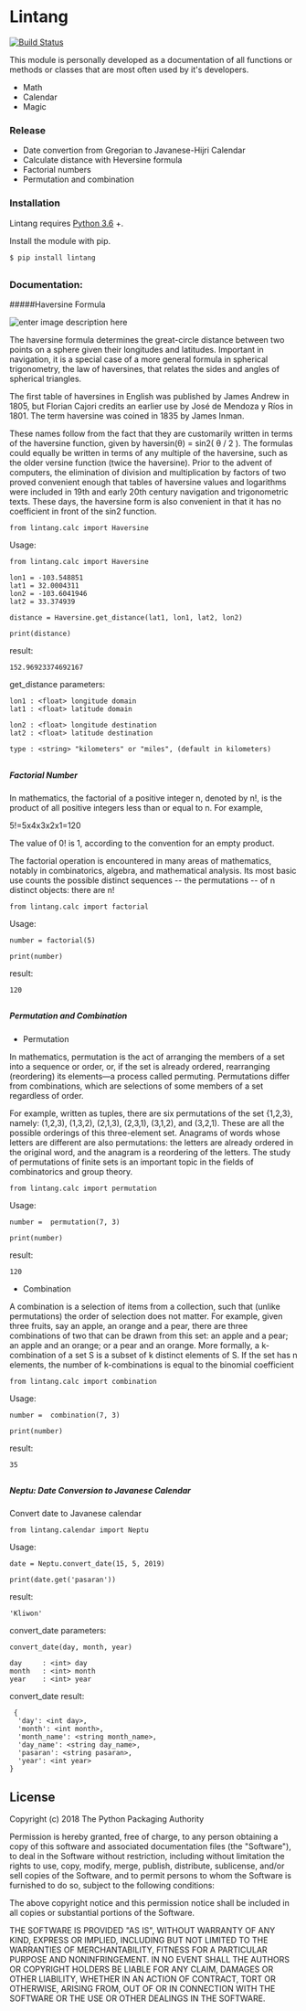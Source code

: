# Lintang

[![Build Status](https://travis-ci.org/joemccann/dillinger.svg?branch=master)](https://pypi.org/project/lintang/)

This module is personally developed as a documentation of all functions or methods or classes that are most often used by it's developers.

  - Math
  - Calendar
  - Magic

### Release

  - Date convertion from Gregorian to Javanese-Hijri Calendar
  - Calculate distance with Heversine formula
  - Factorial numbers
  - Permutation and combination

### Installation

Lintang requires [Python 3.6](https://www.python.org/download/releases/3.0/) +.

Install the module with pip.

```sh
$ pip install lintang
```

##
### Documentation:

#####Haversine Formula

![enter image description here](https://upload.wikimedia.org/wikipedia/commons/3/38/Law-of-haversines.svg)

The haversine formula determines the great-circle distance between two points on a sphere given their longitudes and latitudes. Important in navigation, it is a special case of a more general formula in spherical trigonometry, the law of haversines, that relates the sides and angles of spherical triangles.

The first table of haversines in English was published by James Andrew in 1805, but Florian Cajori credits an earlier use by José de Mendoza y Ríos in 1801. The term haversine was coined in 1835 by James Inman.

These names follow from the fact that they are customarily written in terms of the haversine function, given by haversin(θ) = sin2(
θ
/
2
). The formulas could equally be written in terms of any multiple of the haversine, such as the older versine function (twice the haversine). Prior to the advent of computers, the elimination of division and multiplication by factors of two proved convenient enough that tables of haversine values and logarithms were included in 19th and early 20th century navigation and trigonometric texts. These days, the haversine form is also convenient in that it has no coefficient in front of the sin2 function.


```
from lintang.calc import Haversine
```

Usage:
```text
from lintang.calc import Haversine

lon1 = -103.548851
lat1 = 32.0004311
lon2 = -103.6041946
lat2 = 33.374939

distance = Haversine.get_distance(lat1, lon1, lat2, lon2)

print(distance)
```
result:
```text
152.96923374692167
```

get_distance parameters:
```text
lon1 : <float> longitude domain
lat1 : <float> latitude domain

lon2 : <float> longitude destination
lat2 : <float> latitude destination

type : <string> "kilometers" or "miles", (default in kilometers)

```
##
##### Factorial Number
In mathematics, the factorial of a positive integer n, denoted by n!, is the product of all positive integers less than or equal to n. For example,

5!=5x4x3x2x1=120

The value of 0! is 1, according to the convention for an empty product.

The factorial operation is encountered in many areas of mathematics, notably in combinatorics, algebra, and mathematical analysis. Its most basic use counts the possible distinct sequences -- the permutations -- of n distinct objects: there are n!

```text
from lintang.calc import factorial
```
Usage:
```text
number = factorial(5)

print(number)
```
result:
```text
120
```

##
##### Permutation and Combination

- Permutation

In mathematics, permutation is the act of arranging the members of a set into a sequence or order, or, if the set is already ordered, rearranging (reordering) its elements—a process called permuting. Permutations differ from combinations, which are selections of some members of a set regardless of order. 

For example, written as tuples, there are six permutations of the set {1,2,3}, namely: (1,2,3), (1,3,2), (2,1,3), (2,3,1), (3,1,2), and (3,2,1). These are all the possible orderings of this three-element set. Anagrams of words whose letters are different are also permutations: the letters are already ordered in the original word, and the anagram is a reordering of the letters. The study of permutations of finite sets is an important topic in the fields of combinatorics and group theory.
```text
from lintang.calc import permutation
```
Usage:
```text
number =  permutation(7, 3)

print(number)
```
result:
```text
120
```
- Combination

A combination is a selection of items from a collection, such that (unlike permutations) the order of selection does not matter. For example, given three fruits, say an apple, an orange and a pear, there are three combinations of two that can be drawn from this set: an apple and a pear; an apple and an orange; or a pear and an orange. More formally, a k-combination of a set S is a subset of k distinct elements of S. If the set has n elements, the number of k-combinations is equal to the binomial coefficient

```text
from lintang.calc import combination
```
Usage:
```text
number =  combination(7, 3)

print(number)
```
result:
```text
35
```

##
##### Neptu: Date Conversion to Javanese Calendar
Convert date to Javanese calendar
```text
from lintang.calendar import Neptu
```
Usage:
```text
date = Neptu.convert_date(15, 5, 2019)

print(date.get('pasaran'))
```
result:
```text
'Kliwon'
```
convert_date parameters:
```text
convert_date(day, month, year)

day     : <int> day
month   : <int> month    
year    : <int> year
```

convert_date result:
```text
 {
  'day': <int day>,
  'month': <int month>,
  'month_name': <string month_name>,
  'day_name': <string day_name>,
  'pasaran': <string pasaran>,
  'year': <int year>
}
```


License
----

Copyright (c) 2018 The Python Packaging Authority

Permission is hereby granted, free of charge, to any person obtaining a copy
of this software and associated documentation files (the "Software"), to deal
in the Software without restriction, including without limitation the rights
to use, copy, modify, merge, publish, distribute, sublicense, and/or sell
copies of the Software, and to permit persons to whom the Software is
furnished to do so, subject to the following conditions:

The above copyright notice and this permission notice shall be included in all
copies or substantial portions of the Software.

THE SOFTWARE IS PROVIDED "AS IS", WITHOUT WARRANTY OF ANY KIND, EXPRESS OR
IMPLIED, INCLUDING BUT NOT LIMITED TO THE WARRANTIES OF MERCHANTABILITY,
FITNESS FOR A PARTICULAR PURPOSE AND NONINFRINGEMENT. IN NO EVENT SHALL THE
AUTHORS OR COPYRIGHT HOLDERS BE LIABLE FOR ANY CLAIM, DAMAGES OR OTHER
LIABILITY, WHETHER IN AN ACTION OF CONTRACT, TORT OR OTHERWISE, ARISING FROM,
OUT OF OR IN CONNECTION WITH THE SOFTWARE OR THE USE OR OTHER DEALINGS IN THE
SOFTWARE.